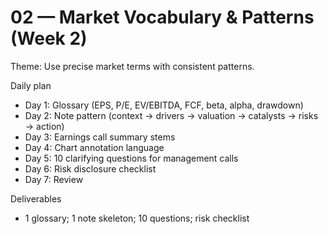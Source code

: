 # 02 — Market Vocabulary & Patterns (Week 2)

Theme: Use precise market terms with consistent patterns.

Daily plan
- Day 1: Glossary (EPS, P/E, EV/EBITDA, FCF, beta, alpha, drawdown)
- Day 2: Note pattern (context → drivers → valuation → catalysts → risks → action)
- Day 3: Earnings call summary stems
- Day 4: Chart annotation language
- Day 5: 10 clarifying questions for management calls
- Day 6: Risk disclosure checklist
- Day 7: Review

Deliverables
- 1 glossary; 1 note skeleton; 10 questions; risk checklist
